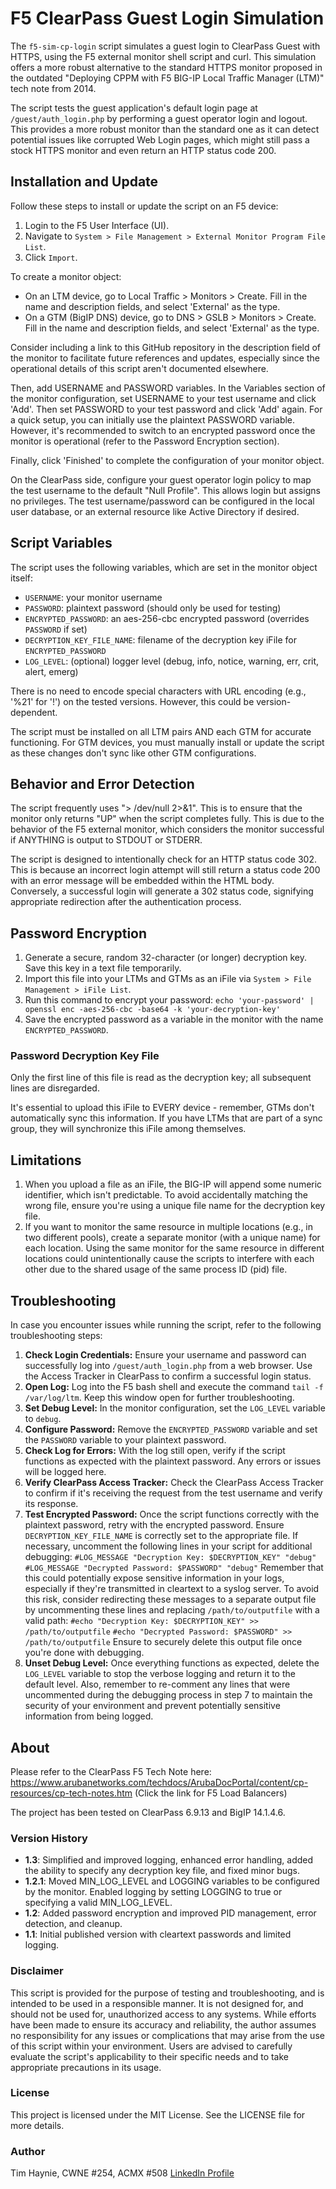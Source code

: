 # F5 ClearPass Guest Login Simulation

The `f5-sim-cp-login` script simulates a guest login to ClearPass Guest with HTTPS, using the F5 external monitor shell script and curl. This simulation offers a more robust alternative to the standard HTTPS monitor proposed in the outdated "Deploying CPPM with F5 BIG-IP Local Traffic Manager (LTM)" tech note from 2014.

The script tests the guest application's default login page at `/guest/auth_login.php` by performing a guest operator login and logout. This provides a more robust monitor than the standard one as it can detect potential issues like corrupted Web Login pages, which might still pass a stock HTTPS monitor and even return an HTTP status code 200.

## Installation and Update

Follow these steps to install or update the script on an F5 device:

1. Login to the F5 User Interface (UI).
2. Navigate to `System > File Management > External Monitor Program File List`.
3. Click `Import`.

To create a monitor object:

- On an LTM device, go to Local Traffic > Monitors > Create. Fill in the name and description fields, and select 'External' as the type.
- On a GTM (BigIP DNS) device, go to DNS > GSLB > Monitors > Create. Fill in the name and description fields, and select 'External' as the type.

Consider including a link to this GitHub repository in the description field of the monitor to facilitate future references and updates, especially since the operational details of this script aren't documented elsewhere.

Then, add USERNAME and PASSWORD variables. In the Variables section of the monitor configuration, set USERNAME to your test username and click 'Add'. Then set PASSWORD to your test password and click 'Add' again. For a quick setup, you can initially use the plaintext PASSWORD variable. However, it's recommended to switch to an encrypted password once the monitor is operational (refer to the Password Encryption section).

Finally, click 'Finished' to complete the configuration of your monitor object.

On the ClearPass side, configure your guest operator login policy to map the test username to the default "Null Profile". This allows login but assigns no privileges. The test username/password can be configured in the local user database, or an external resource like Active Directory if desired.

## Script Variables

The script uses the following variables, which are set in the monitor object itself:

- `USERNAME`: your monitor username
- `PASSWORD`: plaintext password (should only be used for testing)
- `ENCRYPTED_PASSWORD`: an aes-256-cbc encrypted password (overrides `PASSWORD` if set)
- `DECRYPTION_KEY_FILE_NAME`: filename of the decryption key iFile for `ENCRYPTED_PASSWORD`
- `LOG_LEVEL`: (optional) logger level (debug, info, notice, warning, err, crit, alert, emerg)

There is no need to encode special characters with URL encoding (e.g., '%21' for '!') on the tested versions. However, this could be version-dependent. 

The script must be installed on all LTM pairs AND each GTM for accurate functioning. For GTM devices, you must manually install or update the script as these changes don't sync like other GTM configurations.

## Behavior and Error Detection

The script frequently uses "> /dev/null 2>&1". This is to ensure that the monitor only returns "UP" when the script completes fully. This is due to the behavior of the F5 external monitor, which considers the monitor successful if ANYTHING is output to STDOUT or STDERR.

The script is designed to intentionally check for an HTTP status code 302. This is because an incorrect login attempt will still return a status code 200 with an error message will be embedded within the HTML body. Conversely, a successful login will generate a 302 status code, signifying appropriate redirection after the authentication process.

## Password Encryption

1. Generate a secure, random 32-character (or longer) decryption key. Save this key in a text file temporarily.
2. Import this file into your LTMs and GTMs as an iFile via `System > File Management > iFile List`.
3. Run this command to encrypt your password: `echo 'your-password' | openssl enc -aes-256-cbc -base64 -k 'your-decryption-key'`
4. Save the encrypted password as a variable in the monitor with the name `ENCRYPTED_PASSWORD`.

### Password Decryption Key File

Only the first line of this file is read as the decryption key; all subsequent lines are disregarded. 

It's essential to upload this iFile to EVERY device - remember, GTMs don't automatically sync this information. If you have LTMs that are part of a sync group, they will synchronize this iFile among themselves.


## Limitations

1. When you upload a file as an iFile, the BIG-IP will append some numeric identifier, which isn't predictable. To avoid accidentally matching the wrong file, ensure you're using a unique file name for the decryption key file.
2. If you want to monitor the same resource in multiple locations (e.g., in two different pools), create a separate monitor (with a unique name) for each location. Using the same monitor for the same resource in different locations could unintentionally cause the scripts to interfere with each other due to the shared usage of the same process ID (pid) file.
    
## Troubleshooting

In case you encounter issues while running the script, refer to the following troubleshooting steps:

1. **Check Login Credentials:** Ensure your username and password can successfully log into `/guest/auth_login.php` from a web browser. Use the Access Tracker in ClearPass to confirm a successful login status.
2. **Open Log:** Log into the F5 bash shell and execute the command `tail -f /var/log/ltm`. Keep this window open for further troubleshooting.
3. **Set Debug Level:** In the monitor configuration, set the `LOG_LEVEL` variable to `debug`.
4. **Configure Password:** Remove the `ENCRYPTED_PASSWORD` variable and set the `PASSWORD` variable to your plaintext password.
5. **Check Log for Errors:** With the log still open, verify if the script functions as expected with the plaintext password. Any errors or issues will be logged here.
6. **Verify ClearPass Access Tracker:** Check the ClearPass Access Tracker to confirm if it's receiving the request from the test username and verify its response.
7. **Test Encrypted Password:** Once the script functions correctly with the plaintext password, retry with the encrypted password. Ensure `DECRYPTION_KEY_FILE_NAME` is correctly set to the appropriate file. If necessary, uncomment the following lines in your script for additional debugging:
        `#LOG_MESSAGE "Decryption Key: $DECRYPTION_KEY" "debug"`
        `#LOG_MESSAGE "Decrypted Password: $PASSWORD" "debug"`
   Remember that this could potentially expose sensitive information in your logs, especially if they're transmitted in cleartext to a syslog server. To avoid this risk, consider redirecting these messages to a separate output file by uncommenting these lines and replacing `/path/to/outputfile` with a valid path:
        `#echo "Decryption Key: $DECRYPTION_KEY" >> /path/to/outputfile`
        `#echo "Decrypted Password: $PASSWORD" >> /path/to/outputfile`
   Ensure to securely delete this output file once you're done with debugging.
8. **Unset Debug Level:** Once everything functions as expected, delete the `LOG_LEVEL` variable to stop the verbose logging and return it to the default level. Also, remember to re-comment any lines that were uncommented during the debugging process in step 7 to maintain the security of your environment and prevent potentially sensitive information from being logged.

## About

Please refer to the ClearPass F5 Tech Note here: https://www.arubanetworks.com/techdocs/ArubaDocPortal/content/cp-resources/cp-tech-notes.htm (Click the link for F5 Load Balancers)

The project has been tested on ClearPass 6.9.13 and BigIP 14.1.4.6.

### Version History

- **1.3**: Simplified and improved logging, enhanced error handling, added the ability to specify any decryption key file, and fixed minor bugs.
- **1.2.1**: Moved MIN_LOG_LEVEL and LOGGING variables to be configured by the monitor. Enabled logging by setting LOGGING to true or specifying a valid MIN_LOG_LEVEL.
- **1.2**: Added password encryption and improved PID management, error detection, and cleanup.
- **1.1**: Initial published version with cleartext passwords and limited logging.

### Disclaimer

This script is provided for the purpose of testing and troubleshooting, and is intended to be used in a responsible manner. It is not designed for, and should not be used for, unauthorized access to any systems. While efforts have been made to ensure its accuracy and reliability, the author assumes no responsibility for any issues or complications that may arise from the use of this script within your environment. Users are advised to carefully evaluate the script's applicability to their specific needs and to take appropriate precautions in its usage.

### License

This project is licensed under the MIT License. See the LICENSE file for more details.

### Author

Tim Haynie, CWNE #254, ACMX #508 [LinkedIn Profile](https://www.linkedin.com/in/timhaynie/)
